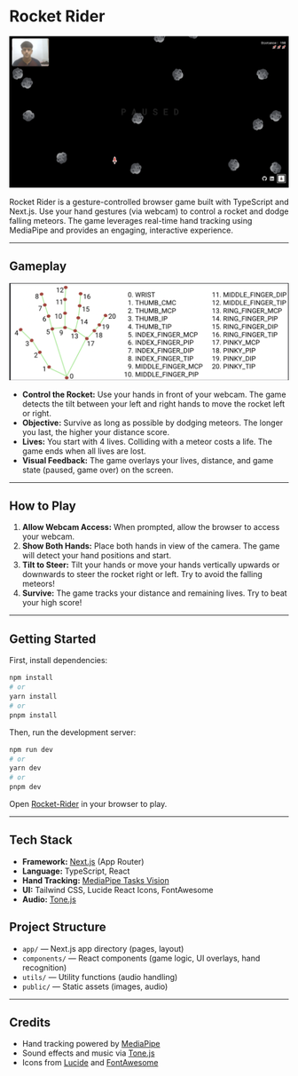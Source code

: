 # Rocket Rider

<p align="center">
  <img src="public/screenshot.png" alt="Rocket Rider Logo" width="1000"/>
</p>

Rocket Rider is a gesture-controlled browser game built with TypeScript and Next.js. Use your hand gestures (via webcam) to control a rocket and dodge falling meteors. The game leverages real-time hand tracking using MediaPipe and provides an engaging, interactive experience.

---

## Gameplay

<p align="center">
  <img src="public/description.png" alt="Rocket" width="800" style="margin-right: 20px;"/>
  
</p>

- **Control the Rocket:** Use your hands in front of your webcam. The game detects the tilt between your left and right hands to move the rocket left or right.
- **Objective:** Survive as long as possible by dodging meteors. The longer you last, the higher your distance score.
- **Lives:** You start with 4 lives. Colliding with a meteor costs a life. The game ends when all lives are lost.
- **Visual Feedback:** The game overlays your lives, distance, and game state (paused, game over) on the screen.

---

## How to Play

1. **Allow Webcam Access:** When prompted, allow the browser to access your webcam.
2. **Show Both Hands:** Place both hands in view of the camera. The game will detect your hand positions and start.
3. **Tilt to Steer:** Tilt your hands or move your hands vertically upwards or downwards to steer the rocket right or left. Try to avoid the falling meteors!
4. **Survive:** The game tracks your distance and remaining lives. Try to beat your high score!

---

## Getting Started

First, install dependencies:

```bash
npm install
# or
yarn install
# or
pnpm install
```

Then, run the development server:

```bash
npm run dev
# or
yarn dev
# or
pnpm dev
```

Open [Rocket-Rider](https://rocket-rider-delta.vercel.app/) in your browser to play.

---

## Tech Stack
- **Framework:** [Next.js](https://nextjs.org/) (App Router)
- **Language:** TypeScript, React
- **Hand Tracking:** [MediaPipe Tasks Vision](https://www.npmjs.com/package/@mediapipe/tasks-vision)
- **UI:** Tailwind CSS, Lucide React Icons, FontAwesome
- **Audio:** [Tone.js](https://tonejs.github.io/)


## Project Structure
- `app/` — Next.js app directory (pages, layout)
- `components/` — React components (game logic, UI overlays, hand recognition)
- `utils/` — Utility functions (audio handling)
- `public/` — Static assets (images, audio)

---

## Credits
- Hand tracking powered by [MediaPipe](https://mediapipe.dev/)
- Sound effects and music via [Tone.js](https://tonejs.github.io/)
- Icons from [Lucide](https://lucide.dev/) and [FontAwesome](https://fontawesome.com/)



